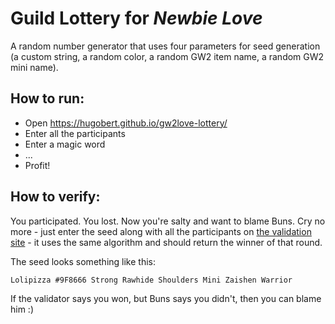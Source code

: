 # Guild Lottery for *Newbie Love*

A random number generator that uses four parameters for seed generation (a custom string, a random color, a random GW2 item name, a random GW2 mini name).

## How to run:
* Open https://hugobert.github.io/gw2love-lottery/
* Enter all the participants
* Enter a magic word
* ...
* Profit!

## How to verify:
You participated. You lost. Now you're salty and want to blame Buns.
Cry no more - just enter the seed along with all the participants on [the validation site](https://hugobert.github.io/gw2love-lottery/validate.html) - it uses the same algorithm and should return the winner of that round.


The seed looks something like this:

`Lolipizza #9F8666 Strong Rawhide Shoulders Mini Zaishen Warrior`

If the validator says you won, but Buns says you didn't, then you can blame him :)